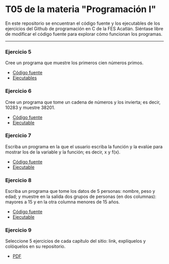 # T05 de la materia "Programación I"

En este repositorio se encuentran el código fuente y los ejecutables de los ejercicios del Github de programación en C de la FES Acatlán. Siéntase libre de modificar el código fuente para explorar cómo funcionan los programas.
****
### Ejercicio 5
 Cree un programa que muestre los primeros cien números primos.
* [Código fuente](https://github.com/ivnxyz/T05/blob/master/source_code/practice5.c)
* [Ejecutables](https://github.com/ivnxyz/T05/blob/master/executables/practice5)
### Ejercicio 6
Cree un programa que tome un cadena de números y los invierta; es decir, 10283 y muestre 38201.
* [Código fuente](https://github.com/ivnxyz/T05/blob/master/source_code/practice6.c)
* [Ejecutable](https://github.com/ivnxyz/T05/blob/master/executables/practice6)
### Ejercicio 7
Escriba un programa en la que el usuario escriba la función y la evalúe para mostrar los de la variable y la función; es decir, x y f(x).
* [Código fuente](https://github.com/ivnxyz/T05/blob/master/source_code/practice7.c)
* [Ejecutable](https://github.com/ivnxyz/T05/blob/master/executables/practice7)
### Ejercicio 8
Escriba un programa que tome los datos de 5 personas: nombre, peso y edad; y muestre en la salida dos grupos de personas (en dos columnas): mayores a 15 y en la otra columna menores de 15 años.
* [Código fuente](https://github.com/ivnxyz/T05/blob/master/source_code/practice8.c)
* [Ejecutable](https://github.com/ivnxyz/T05/blob/master/executables/practice8)
### Ejercicio 9
Seleccione 5 ejercicios de cada capítulo del sitio: link, explíquelos y colóquelos en su repositorio.
* [PDF](https://github.com/ivnxyz/T05/blob/master/Explicación%20de%20los%20ejercicios%20de%20programación.pdf)
